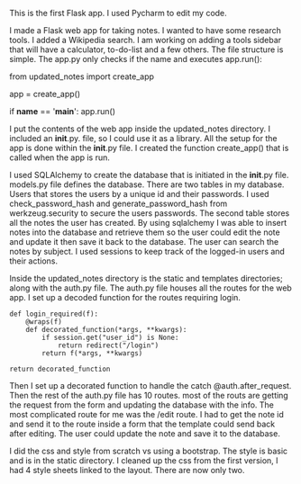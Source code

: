 This is the first Flask app. I used Pycharm to edit my code.

I made a Flask web app for taking notes. I wanted to have some research tools. I added a Wikipedia search. 
I am working on adding a tools sidebar that will have a calculator, to-do-list and a few others.
The file structure is simple. The app.py only checks if the name and executes app.run():

from updated_notes import create_app

app = create_app()

if __name__ == '__main__':
    app.run()

I put the contents of the web app inside the updated_notes directory. I included an __init__.py. file,
so I could use it as a library. All the setup for the app is done within the 
__init__.py file. I created the function create_app() that is called when the app is run.

I used SQLAlchemy to create the database that is initiated in the __init__.py file. models.py file defines
the database. There are two tables in my database. Users that stores the users by a unique id and their
passwords. I used check_password_hash and generate_password_hash from werkzeug.security to secure the 
users passwords. The second table stores all the notes the user has created. By using sqlalchemy I was
able to insert notes into the database and retrieve them so the user could edit the note and update it then
save it back to the database. The user can search the notes by subject. I used sessions to keep track of the logged-in users and their actions.

Inside the updated_notes directory is the static and templates directories; along with the auth.py file.
The auth.py file houses all the routes for the web app. I set up a decoded function for the routes
requiring login.

    def login_required(f):
        @wraps(f)
        def decorated_function(*args, **kwargs):
            if session.get("user_id") is None:
                return redirect("/login")
            return f(*args, **kwargs)

    return decorated_function

Then I set up a decorated function to handle the catch @auth.after_request. Then the rest of the auth.py file
has 10 routes. most of the routs are getting the request from the form and updating the database with the info. 
The most complicated route for me was the /edit route. I had to get the note id and send it to the route inside 
a form that the template could send back after editing. The user could update the note and save it to the 
database.

I did the css and style from scratch vs using a bootstrap. The style is basic and is in the static directory. I cleaned up 
the css from the first version, I had 4 style sheets linked to the layout. There are now only two. 
